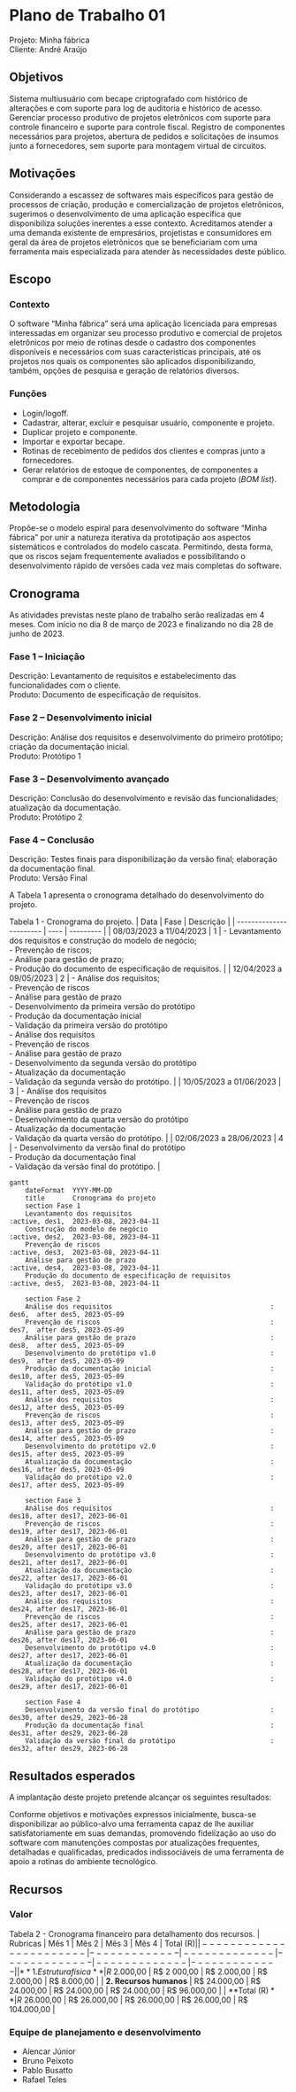 # Plano de Trabalho 01
Projeto: Minha fábrica  
Cliente: André Araújo

## Objetivos
Sistema multiusuário com becape criptografado com histórico de alterações e com suporte para log de auditoria e histórico de acesso.
Gerenciar processo produtivo de projetos eletrônicos com suporte para controle financeiro e suporte para controle fiscal.
Registro de componentes necessários para projetos, abertura de pedidos e solicitações de insumos junto a fornecedores, sem suporte para montagem virtual de circuitos.

## Motivações
Considerando a escassez de softwares mais específicos para gestão de processos de criação, produção e comercialização de projetos eletrônicos, sugerimos o desenvolvimento de uma aplicação específica que disponibiliza soluções inerentes a esse contexto.
Acreditamos atender a uma demanda existente de empresários, projetistas e consumidores em geral da área de projetos eletrônicos que se beneficiariam com uma ferramenta mais especializada para atender às necessidades deste público.

## Escopo
### Contexto

O software “Minha fábrica” será uma aplicação licenciada para empresas interessadas em organizar seu processo produtivo e comercial de projetos eletrônicos por meio de rotinas desde o cadastro dos componentes disponíveis e necessários com suas características principais, até os projetos nos quais os componentes são aplicados disponibilizando, também, opções de pesquisa e geração de relatórios diversos.

### Funções
- Login/logoff.
- Cadastrar, alterar, excluir e pesquisar usuário, componente e projeto.
- Duplicar projeto e componente.
- Importar e exportar becape.
- Rotinas de recebimento de pedidos dos clientes e compras junto a fornecedores.
- Gerar relatórios de estoque de componentes, de componentes a comprar e de componentes necessários para cada projeto (_BOM list_).


## Metodologia
Propõe-se o modelo espiral para desenvolvimento do software “Minha fábrica” por unir a natureza iterativa da prototipação aos aspectos sistemáticos e controlados do modelo cascata. Permitindo, desta forma, que os riscos sejam frequentemente avaliados e possibilitando o desenvolvimento rápido de versões cada vez mais completas do software.

## Cronograma
As atividades previstas neste plano de trabalho serão realizadas em 4 meses. Com início no dia 8 de março de 2023 e finalizando no dia 28 de junho de 2023.

### Fase 1 – Iniciação
Descrição: Levantamento de requisitos e estabelecimento das funcionalidades com o cliente.  
Produto: Documento de especificação de requisitos.

### Fase 2 – Desenvolvimento inicial
Descrição: Análise dos requisitos e desenvolvimento do primeiro protótipo; criação da documentação inicial.  
Produto: Protótipo 1

### Fase 3 – Desenvolvimento avançado
Descrição: Conclusão do desenvolvimento e revisão das funcionalidades; atualização da documentação.  
Produto: Protótipo 2

### Fase 4 – Conclusão
Descrição: Testes finais para disponibilização da versão final; elaboração da documentação final.  
Produto: Versão Final

A Tabela 1 apresenta o cronograma detalhado do desenvolvimento do projeto.

Tabela 1 - Cronograma do projeto.
| Data                    | Fase | Descrição |
| ----------------------- | ---- | --------- |
| 08/03/2023 a 11/04/2023 | 1    | - Levantamento dos requisitos e construção do modelo de negócio;<br>- Prevenção de riscos;<br>- Análise para gestão de prazo;<br>- Produção do documento de especificação de requisitos. |
| 12/04/2023 a 09/05/2023 | 2    | - Análise dos requisitos;<br>- Prevenção de riscos<br>- Análise para gestão de prazo<br>- Desenvolvimento da primeira versão do protótipo<br>- Produção da documentação inicial<br>- Validação da primeira versão do protótipo<br>- Análise dos requisitos<br>- Prevenção de riscos<br>- Análise para gestão de prazo<br>- Desenvolvimento da segunda versão do protótipo<br>- Atualização da documentação<br>- Validação da segunda versão do protótipo. |
| 10/05/2023 a 01/06/2023 | 3    | - Análise dos requisitos<br>- Prevenção de riscos<br>- Análise para gestão de prazo<br>- Desenvolvimento da quarta versão do protótipo<br>- Atualização da documentação<br>- Validação da quarta versão do protótipo. |
| 02/06/2023 a 28/06/2023 | 4    | - Desenvolvimento da versão final do protótipo<br>- Produção da documentação final<br>- Validação da versão final do protótipo. |

```mermaid
gantt
    dateFormat  YYYY-MM-DD
    title       Cronograma do projeto
    section Fase 1
    Levantamento dos requisitos                                   :active, des1,  2023-03-08, 2023-04-11
    Construção do modelo de negócio                               :active, des2,  2023-03-08, 2023-04-11
    Prevenção de riscos                                           :active, des3,  2023-03-08, 2023-04-11
    Análise para gestão de prazo                                  :active, des4,  2023-03-08, 2023-04-11
    Produção do documento de especificação de requisitos          :active, des5,  2023-03-08, 2023-04-11

    section Fase 2
    Análise dos requisitos                                        :        des6,  after des5, 2023-05-09
    Prevenção de riscos                                           :        des7,  after des5, 2023-05-09
    Análise para gestão de prazo                                  :        des8,  after des5, 2023-05-09
    Desenvolvimento do protótipo v1.0                             :        des9,  after des5, 2023-05-09
    Produção da documentação inicial                              :        des10, after des5, 2023-05-09
    Validação do protótipo v1.0                                   :        des11, after des5, 2023-05-09
    Análise dos requisitos                                        :        des12, after des5, 2023-05-09
    Prevenção de riscos                                           :        des13, after des5, 2023-05-09
    Análise para gestão de prazo                                  :        des14, after des5, 2023-05-09
    Desenvolvimento do protótipo v2.0                             :        des15, after des5, 2023-05-09
    Atualização da documentação                                   :        des16, after des5, 2023-05-09
    Validação do protótipo v2.0                                   :        des17, after des5, 2023-05-09

    section Fase 3
    Análise dos requisitos                                        :        des18, after des17, 2023-06-01
    Prevenção de riscos                                           :        des19, after des17, 2023-06-01
    Análise para gestão de prazo                                  :        des20, after des17, 2023-06-01
    Desenvolvimento do protótipo v3.0                             :        des21, after des17, 2023-06-01
    Atualização da documentação                                   :        des22, after des17, 2023-06-01
    Validação do protótipo v3.0                                   :        des23, after des17, 2023-06-01
    Análise dos requisitos                                        :        des24, after des17, 2023-06-01
    Prevenção de riscos                                           :        des25, after des17, 2023-06-01
    Análise para gestão de prazo                                  :        des26, after des17, 2023-06-01
    Desenvolvimento do protótipo v4.0                             :        des27, after des17, 2023-06-01
    Atualização da documentação                                   :        des28, after des17, 2023-06-01
    Validação do protótipo v4.0                                   :        des29, after des17, 2023-06-01

    section Fase 4
    Desenvolvimento da versão final do protótipo                  :        des30, after des29, 2023-06-28
    Produção da documentação final                                :        des31, after des29, 2023-06-28
    Validação da versão final do protótipo                        :        des32, after des29, 2023-06-28
```


## Resultados esperados
A implantação deste projeto pretende alcançar os seguintes resultados:

Conforme objetivos e motivações expressos inicialmente, busca-se disponibilizar ao público-alvo uma ferramenta capaz de lhe auxiliar satisfatoriamente em suas demandas, promovendo fidelização ao uso do software com manutenções compostas por atualizações frequentes, detalhadas e qualificadas, predicados indissociáveis de uma ferramenta de apoio a rotinas do ambiente tecnológico.

## Recursos
### Valor

Tabela 2 - Cronograma financeiro para detalhamento dos recursos.
| Rubricas                | Mês 1         | Mês 2         | Mês 3         | Mês 4         | Total (R$)    |
| ----------------------- | ------------- | ------------- | ------------- | ------------- | ------------- |
| **1. Estrutura física** | R$ 2.000,00   | R$ 2 000,00   | R$ 2.000,00   | R$ 2.000,00   | R$ 8.000,00   |
| **2. Recursos humanos** | R$ 24.000,00  | R$ 24.000,00  | R$ 24.000,00  | R$ 24.000,00  | R$ 96.000,00  | 
| **Total (R$)**          | R$ 26.000,00  | R$ 26.000,00  | R$ 26.000,00  | R$ 26.000,00  | R$ 104.000,00 |

### Equipe de planejamento e desenvolvimento
- Alencar Júnior
- Bruno Peixoto
- Pablo Busatto
- Rafael Teles
